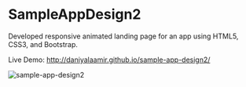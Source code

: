 # SampleAppDesign2
Developed responsive animated landing page for an app using HTML5, CSS3, and Bootstrap.

Live Demo: http://daniyalaamir.github.io/sample-app-design2/

![sample-app-design2](https://cloud.githubusercontent.com/assets/11576208/10120721/2c15b6aa-6499-11e5-9277-558067c2d901.png)
